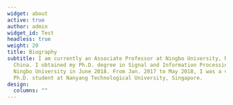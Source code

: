 ```yaml
---
widget: about
active: true
author: admin
widget_id: Test
headless: true
weight: 20
title: Biography
subtitle: I am currently an Associate Professor at Ningbo University, Ningbo,
  China. I obtained my Ph.D. degree in Signal and Information Processing from
  Ningbo University in June 2018. From Jan. 2017 to May 2018, I was a visiting
  Ph.D. student at Nanyang Technological University, Singapore.
design:
  columns: ""
---
```

